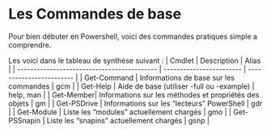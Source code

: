 # Les Commandes de base

Pour bien débuter en Powershell, voici des commandes pratiques simple a comprendre.

Les voici dans le tableau de synthèse suivant :
| Cmdlet | Description | Alias |
| ------------------------------------------- | ------------------------ | ------------------------ |
| Get-Command | Informations de base sur les commandes | gcm |
| Get-Help | Aide de base (utiliser -full ou -example) | help, man |
| Get-Member| Informations sur les méthodes et propriétés des objets | gm |
| Get-PSDrive	 | Informations sur les “lecteurs” PowerShell | gdr |
| Get-Module | Liste les “modules” actuellement chargés | gmo |
| Get-PSSnapin | Liste les “snapins” actuellement chargés | gsnp |
